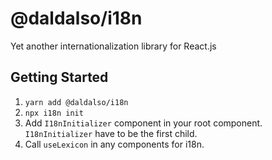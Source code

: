 # @daldalso/i18n
Yet another internationalization library for React.js

## Getting Started
1. `yarn add @daldalso/i18n`
2. `npx i18n init`
3. Add `I18nInitializer` component in your root component. `I18nInitializer` have to be the first child.
4. Call `useLexicon` in any components for i18n.